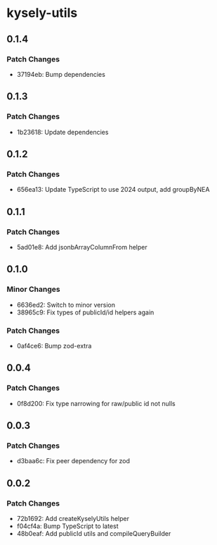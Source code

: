 # kysely-utils

## 0.1.4

### Patch Changes

- 37194eb: Bump dependencies

## 0.1.3

### Patch Changes

- 1b23618: Update dependencies

## 0.1.2

### Patch Changes

- 656ea13: Update TypeScript to use 2024 output, add groupByNEA

## 0.1.1

### Patch Changes

- 5ad01e8: Add jsonbArrayColumnFrom helper

## 0.1.0

### Minor Changes

- 6636ed2: Switch to minor version
- 38965c9: Fix types of publicId/id helpers again

### Patch Changes

- 0af4ce6: Bump zod-extra

## 0.0.4

### Patch Changes

- 0f8d200: Fix type narrowing for raw/public id not nulls

## 0.0.3

### Patch Changes

- d3baa6c: Fix peer dependency for zod

## 0.0.2

### Patch Changes

- 72b1692: Add createKyselyUtils helper
- f04cf4a: Bump TypeScript to latest
- 48b0eaf: Add publicId utils and compileQueryBuilder
